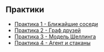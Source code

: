 ## Практики

- [Практика 1 - Ближайшие соседи](task_1_k_neighbours)
- [Практика 2 - Граф друзей](task_2_vk_graph)
- [Практика 3 - Модель Шеллинга](task_3_schelling_model)
- [Практика 4 - Агент и стаканы](task_4_agent_and_glasses)